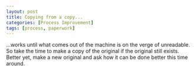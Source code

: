 ```yaml
---
layout: post
title: Copying from a copy...
categories: [Process Improvement]
tags: [process, paperwork]
---
```


...works until what comes out of the machine is on the verge of unreadable. So take the time to make a copy of the original if the original still exists.  Better yet, make a new original and ask how it can be done better this time around.
